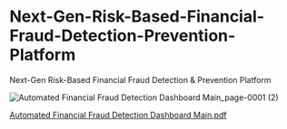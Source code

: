 # Next-Gen-Risk-Based-Financial-Fraud-Detection-Prevention-Platform
Next-Gen Risk-Based Financial Fraud Detection &amp; Prevention Platform

![Automated Financial Fraud Detection Dashboard Main_page-0001 (2)](https://github.com/user-attachments/assets/88d2c05f-2174-4300-846a-2a0ffe63b1a7)



[Automated Financial Fraud Detection Dashboard Main.pdf](https://github.com/user-attachments/files/19897827/Automated.Financial.Fraud.Detection.Dashboard.Main.pdf)
